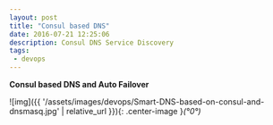 ```yaml
---
layout: post
title: "Consul based DNS"
date: 2016-07-21 12:25:06
description: Consul DNS Service Discovery
tags: 
 - devops
---
```


**Consul based DNS and Auto Failover**

![img]({{ '/assets/images/devops/Smart-DNS-based-on-consul-and-dnsmasq.jpg' | relative_url }}){: .center-image }*(°0°)*
